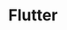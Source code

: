 <div style="background-image: url(https://www.emanprague.com/en/wp-content/uploads/2018/05/flutter_eman_blog.png); height: 20em">
</div>



# Flutter